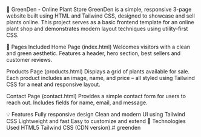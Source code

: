 🌿 GreenDen - Online Plant Store
GreenDen is a simple, responsive 3-page website built using HTML and Tailwind CSS, designed to showcase and sell plants online. This project serves as a basic frontend template for an online plant shop and demonstrates modern layout techniques using utility-first CSS.

📄 Pages Included
Home Page (index.html)
Welcomes visitors with a clean and green aesthetic. Features a header, hero section, best sellers and customer reviews.

Products Page (products.html)
Displays a grid of plants available for sale. Each product includes an image, name, and price – all styled using Tailwind CSS for a neat and responsive layout.

Contact Page (contact.html)
Provides a simple contact form for users to reach out. Includes fields for name, email, and message.

💡 Features
Fully responsive design
Clean and modern UI using Tailwind CSS
Lightweight and fast
Easy to customize and extend
🔧 Technologies Used
HTML5
Tailwind CSS (CDN version).# greenden
